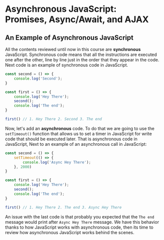 Asynchronous JavaScript: Promises, Async/Await, and AJAX
========================================================

An Example of Asynchronous JavaScript
-------------------------------------

All the contents reviewed until now in this course are **synchronous** JavaScript. Synchronous code means that all the instructions are executed one after the other, line by line just in the order that they appear in the code. Next code is an example of synchronous code in JavaScript.

```javascript
const second = () => {
    console.log('Second');
}

const first = () => {
    console.log('Hey There');
    second();
    console.log('The end');
}

first() // 1. Hey There 2. Second 3. The end
```

Now, let's add an **asynchronous** code. To do that we are going to use the `setTimeout()` function that allows us to set a timer in JavaScript for write code that should be executed later. That is asynchronous code in JavaScript, Next to an example of an asynchronous call in JavaScript:

```javascript
const second = () => {
    setTimeout(() => {
        console.log('Async Hey There');
    }, 2000)
}

const first = () => {
    console.log('Hey There');
    second();
    console.log('The end');
}

first() // 1. Hey There 2. The end 3. Async Hey There
```

An issue with the last code is that probably you expected that the `The end` message would print after `Async Hey There` message. We have this behavior thanks to how JavaScript works with asynchronous code, then its time to review how asynchronous JavaScript works behind the scenes.